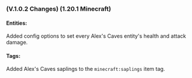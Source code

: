 ### **(V.1.0.2 Changes) (1.20.1 Minecraft)**

#### Entities:
Added config options to set every Alex's Caves entity's health and attack damage.

#### Tags:
Added Alex's Caves saplings to the `minecraft:saplings` item tag.